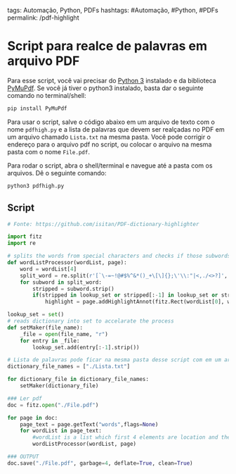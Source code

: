 tags: Automação, Python, PDFs
hashtags: #Automação, #Python, #PDFs
permalink: /pdf-highlight


# Script para realce de palavras em arquivo PDF

Para esse script, você vai precisar do [Python 3](https://www.python.org/downloads/) instalado e da biblioteca [PyMuPdf](https://pypi.org/project/PyMuPDF/). Se você já tiver o python3 instalado, basta dar o seguinte comando no terminal/shell:


```bash
pip install PyMuPdf
```

Para usar o script, salve o código abaixo em um arquivo de texto com o nome `pdfhigh.py` e a lista de palavras que devem ser realçadas no PDF em um arquivo chamado `Lista.txt` na mesma pasta. Você pode corrigir o endereço para o arquivo pdf no script, ou colocar o arquivo na mesma pasta com o nome `File.pdf`. 

Para rodar o script, abra o shell/terminal e navegue até a pasta com os arquivos. Dê o seguinte comando:

```bash
python3 pdfhigh.py
```

## Script

```python
# Fonte: https://github.com/isitan/PDF-dictionary-highlighter

import fitz
import re

# splits the words from special characters and checks if those subwords are in the dictionary.
def wordListProcessor(wordList, page):
    word = wordList[4]
    split_word = re.split(r'[`\-=~!@#$%^&*()_+\[\]{};\'\\:"|<,./<>?]', word)
    for subword in split_word:
        stripped = subword.strip()
        if(stripped in lookup_set or stripped[:-1] in lookup_set or stripped[:-2] in lookup_set):
            highlight = page.addHighlightAnnot(fitz.Rect(wordList[0], wordList[1], wordList[2], wordList[3]))

lookup_set = set()
# reads dictionary into set to accelarate the process
def setMaker(file_name):
    _file = open(file_name, "r")
    for entry in _file:
        lookup_set.add(entry[:-1].strip())

# Lista de palavras pode ficar na mesma pasta desse script com em um arquivo com o nome Lista.txt
dictionary_file_names = ["./Lista.txt"]

for dictionary_file in dictionary_file_names:
    setMaker(dictionary_file)

### Ler pdf
doc = fitz.open("./File.pdf")

for page in doc:
    page_text = page.getText("words",flags=None)
    for wordList in page_text:
        #wordList is a list which first 4 elements are location and the 5th is the word itself
        wordListProcessor(wordList, page)

### OUTPUT
doc.save("./File.pdf", garbage=4, deflate=True, clean=True)
```

